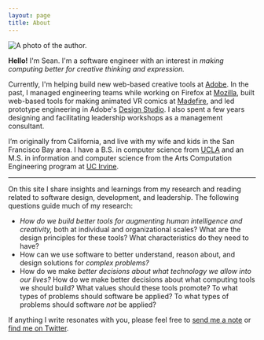 ```yaml
---
layout: page
title: About
---
```


<img src="/assets/images/svoisen_dither.jpg" alt="A photo of the author." class="profile">

**Hello!** I'm Sean. I'm a software engineer with an interest in _making computing better for creative thinking and expression._

<p>Currently, I'm helping build new web-based creative tools at <a href="https://adobe.com">Adobe</a>. In the past, I managed engineering teams while working on Firefox at <a href="https://mozilla.org">Mozilla</a>, built web-based tools for making animated VR comics at <a href="https://techcrunch.com/2021/04/29/madefire-shuts-down/">Madefire</a>, and led prototype engineering in Adobe's <a href="https://adobe.design">Design Studio</a>. I also spent a few years designing and facilitating leadership workshops as a management consultant.</p>

I’m originally from California, and live with my wife and kids in the San Francisco Bay area. I have a B.S. in computer science from <a href="https://www.ucla.edu">UCLA</a> and an M.S. in information and computer science from the Arts Computation Engineering program at [UC Irvine](https://www.uci.edu).

<hr>

On this site I share insights and learnings from my research and reading related to software design, development, and leadership. The following questions guide much of my research:

<ul>
    <li><em>How do we build better tools for augmenting human intelligence and creativity,</em> both at individual and organizational scales? What are the design principles for these tools? What characteristics do they need to have?</li>
    <li>How can we use software to better understand, reason about, and design solutions for <em>complex problems?</em></li>
    <li>How do we make <em>better decisions about what technology we allow into our lives?</em> How do we make better decisions about what computing tools we should build? What values should these tools promote? To what types of problems should software be applied? To what types of problems should software <em>not</em> be applied?</li>
</ul>

If anything I write resonates with you, please feel free to <a href="#" class="eml-protected">send me a note</a> or <a href="https://twitter.com/svoisen" title="My Twitter profile.">find me on Twitter</a>.

<script>
    function decode(encodedString) {
        var email = ''; 
        var keyInHex = encodedString.substr(0, 2);
        var key = parseInt(keyInHex, 16);
        for (var n = 2; n < encodedString.length; n += 2) {
            var charInHex = encodedString.substr(n, 2)
            var char = parseInt(charInHex, 16);
            var output = char ^ key;
            email += String.fromCharCode(output);
        }

        return email;
    }

    window.addEventListener('DOMContentLoaded', function() {
        const allElements = document.getElementsByClassName('eml-protected');
        const eml = decode('582b3d3936182e37312b3d3676372a3f');
        for (let i = 0; i < allElements.length; i++) {
            allElements[i].href = 'mailto:' + eml;
        }
    });
</script>